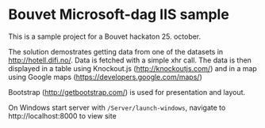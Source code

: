 Bouvet Microsoft-dag IIS sample
===============================

This is a sample project for a Bouvet hackaton 25. october. 

The solution demostrates getting data from one of the datasets in http://hotell.difi.no/. Data is fetched with a simple xhr call. The data is then displayed in a table using Knockout.js (http://knockoutjs.com/) and in a map using Google maps (https://developers.google.com/maps/)

Bootstrap (http://getbootstrap.com/) is used for presentation and layout.

On Windows start server with `/Server/launch-windows`, navigate to http://localhost:8000 to view site